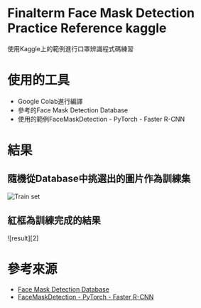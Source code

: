 # Finalterm Face Mask Detection Practice Reference kaggle  
使用Kaggle上的範例進行口罩辨識程式碼練習
# 使用的工具
- Google Colab進行編譯
- 參考的Face Mask Detection Database
- 使用的範例FaceMaskDetection - PyTorch - Faster R-CNN
# 結果
## 隨機從Database中挑選出的圖片作為訓練集
![Train set][1]
## 紅框為訓練完成的結果
![result][2]
# 參考來源
- [Face Mask Detection Database](https://www.kaggle.com/datasets/andrewmvd/face-mask-detection)
- [FaceMaskDetection - PyTorch - Faster R-CNN](https://www.kaggle.com/code/franciscop9/facemaskdetection-pytorch-faster-r-cnn)

[1]: 
[2]:
